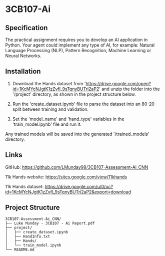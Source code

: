 # 3CB107-Ai

## Specification

The practical assignment requires you to develop an AI application in Python. Your agent could implement any type of AI, for example: Natural Language Processing (NLP), Pattern Recognition, Machine Learning or Neural Networks.

## Installation

1. Download the Hands dataset from 'https://drive.google.com/open?id=1KcMYcNJgtK1zZvfl_9sTqnyBUTri2aP2' and unzip the folder into the '/project' directory, as shown in the project structure below.

2. Run the 'create_dataset.ipynb' file to parse the dataset into an 80-20 split between training and validation.

3. Set the 'model_name' and 'hand_type' variables in the 'train_model.ipynb' file and run it.

Any trained models will be saved into the generated '/trained_models' directory.

## Links

GitHub: https://github.com/LMunday98/3CB107-Assessment-Ai_CNN

11k Hands website: https://sites.google.com/view/11khands

11k Hands dataset: https://drive.google.com/u/0/uc?id=1KcMYcNJgtK1zZvfl_9sTqnyBUTri2aP2&export=download

## Project Structure
```
3CB107-Assessment-Ai_CNN/
├── Luke Munday - 3CB107 - Ai Report.pdf
├── project/
│   ├── create_dataset.ipynb
│   ├── HandInfo.txt
│   ├── Hands/
│   └── train_model.ipynb
└── README.md
```
